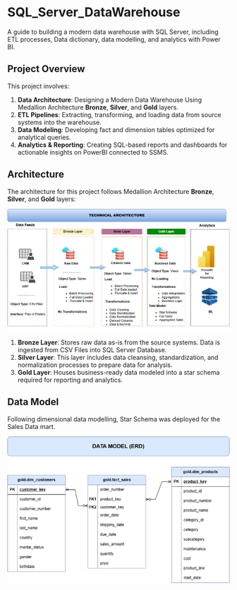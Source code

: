 # SQL_Server_DataWarehouse
A guide to building a modern data warehouse with SQL Server, including ETL processes, Data dictionary, data modelling, and analytics with Power BI.

## Project Overview

This project involves:

1. **Data Architecture**: Designing a Modern Data Warehouse Using Medallion Architecture **Bronze**, **Silver**, and **Gold** layers.
2. **ETL Pipelines**: Extracting, transforming, and loading data from source systems into the warehouse.
3. **Data Modeling**: Developing fact and dimension tables optimized for analytical queries.
4. **Analytics & Reporting**: Creating SQL-based reports and dashboards for actionable insights on PowerBI connected to SSMS.


## Architecture

The architecture for this project follows Medallion Architecture **Bronze**, **Silver**, and **Gold** layers:

![Data Architecture](images/diagram.png)

1. **Bronze Layer**: Stores raw data as-is from the source systems. Data is ingested from CSV Files into SQL Server Database.
2. **Silver Layer**: This layer includes data cleansing, standardization, and normalization processes to prepare data for analysis.
3. **Gold Layer**: Houses business-ready data modeled into a star schema required for reporting and analytics.


## Data Model

Following dimensional data modelling, Star Schema was deployed for the Sales Data mart.

![Data Model](images/data_model.png)
